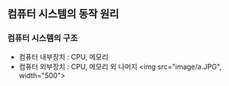 ## 컴퓨터 시스템의 동작 원리

### 컴퓨터 시스템의 구조
- 컴퓨터 내부장치 : CPU, 메모리
- 컴퓨터 외부장치 : CPU, 메모리 외 나머지
<img src="image/a.JPG", width="500">

